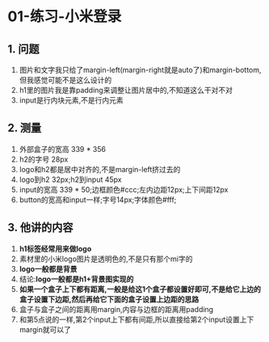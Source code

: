 # 01-练习-小米登录

## 1. 问题

1. 图片和文字我只给了margin-left(margin-right就是auto了)和margin-bottom,但我感觉可能不是这么设计的
2. h1里的图片我是靠padding来调整让图片居中的,不知道这么干对不对
3. input是行内块元素,不是行内元素

## 2. 测量

1. 外部盒子的宽高 339 * 356
2. h2的字号 28px
3. logo和h2都是居中对齐的,不是margin-left挤过去的
4. logo到h2 32px;h2到input 45px
5. input的宽高 339 * 50;边框颜色#ccc;左内边距12px;上下间距12px
6. button的宽高和input一样;字号14px;字体颜色#fff;

## 3. 他讲的内容

1. **h1标签经常用来做logo**
2. 素材里的小米logo图片是透明色的,不是只有那个mi字的
3. **logo一般都是背景**
4. 结论:**logo一般都是h1+背景图实现的**
5. **如果一个盒子上下都有距离,一般是给这1个盒子都设置好即可,不是给它上边的盒子设置下边距,然后再给它下面的盒子设置上边距的思路**
6. 盒子与盒子之间的距离用margin,内容与边框的距离用padding
7. 和第5点说的一样,第2个input上下都有间距,所以直接给第2个input设置上下margin就可以了